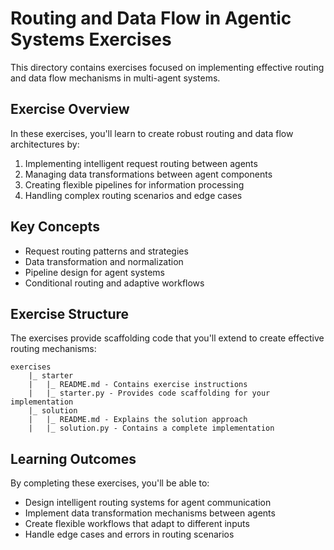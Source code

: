 # Routing and Data Flow in Agentic Systems Exercises

This directory contains exercises focused on implementing effective routing and data flow mechanisms in multi-agent systems.

## Exercise Overview

In these exercises, you'll learn to create robust routing and data flow architectures by:

1. Implementing intelligent request routing between agents
2. Managing data transformations between agent components
3. Creating flexible pipelines for information processing
4. Handling complex routing scenarios and edge cases

## Key Concepts

- Request routing patterns and strategies
- Data transformation and normalization
- Pipeline design for agent systems
- Conditional routing and adaptive workflows

## Exercise Structure

The exercises provide scaffolding code that you'll extend to create effective routing mechanisms:

```
exercises
    |_ starter
    |   |_ README.md - Contains exercise instructions
    |   |_ starter.py - Provides code scaffolding for your implementation
    |_ solution
    |   |_ README.md - Explains the solution approach
    |   |_ solution.py - Contains a complete implementation
```

## Learning Outcomes

By completing these exercises, you'll be able to:
- Design intelligent routing systems for agent communication
- Implement data transformation mechanisms between agents
- Create flexible workflows that adapt to different inputs
- Handle edge cases and errors in routing scenarios
